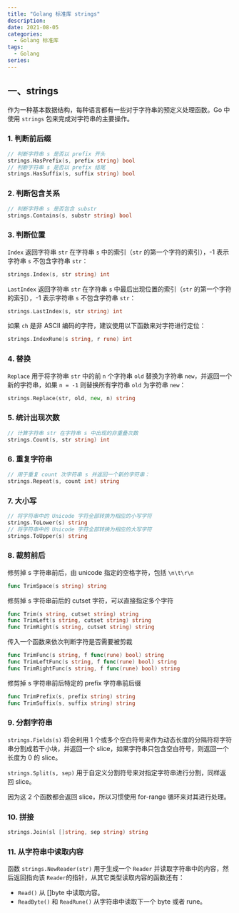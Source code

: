 ```yaml
---
title: "Golang 标准库 strings"
description: 
date: 2021-08-05
categories:
  - Golang 标准库
tags:
  - Golang
series:	
---
```


## 一、strings

作为一种基本数据结构，每种语言都有一些对于字符串的预定义处理函数。Go 中使用 `strings` 包来完成对字符串的主要操作。

### 1. 判断前后缀

```go
// 判断字符串 s 是否以 prefix 开头
strings.HasPrefix(s, prefix string) bool
// 判断字符串 s 是否以 prefix 结尾
strings.HasSuffix(s, suffix string) bool
```

### 2. 判断包含关系

```go
// 判断字符串 s 是否包含 substr
strings.Contains(s, substr string) bool
```

### 3. 判断位置

`Index` 返回字符串 `str` 在字符串 `s` 中的索引（`str` 的第一个字符的索引），-1 表示字符串 `s` 不包含字符串 `str`：

```go
strings.Index(s, str string) int
```

`LastIndex` 返回字符串 `str` 在字符串 `s` 中最后出现位置的索引（`str` 的第一个字符的索引），-1 表示字符串 `s` 不包含字符串 `str`：

```go
strings.LastIndex(s, str string) int
```

如果 `ch` 是非 ASCII 编码的字符，建议使用以下函数来对字符进行定位：

```go
strings.IndexRune(s string, r rune) int
```

### 4. 替换

`Replace` 用于将字符串 `str` 中的前 `n` 个字符串 `old` 替换为字符串 `new`，并返回一个新的字符串，如果 `n = -1` 则替换所有字符串 `old` 为字符串 `new`：

```go
strings.Replace(str, old, new, n) string
```

### 5. 统计出现次数

```go
// 计算字符串 str 在字符串 s 中出现的非重叠次数
strings.Count(s, str string) int
```

### 6. 重复字符串

```go
// 用于重复 count 次字符串 s 并返回一个新的字符串：
strings.Repeat(s, count int) string
```

### 7. 大小写

```go
// 将字符串中的 Unicode 字符全部转换为相应的小写字符
strings.ToLower(s) string
// 将字符串中的 Unicode 字符全部转换为相应的大写字符
strings.ToUpper(s) string
```

### 8. 裁剪前后

修剪掉 s 字符串前后，由 unicode 指定的空格字符，包括 `\n\t\r\n`

```go
func TrimSpace(s string) string
```

修剪掉 s 字符串前后的 cutset 字符，可以直接指定多个字符

```go
func Trim(s string, cutset string) string
func TrimLeft(s string, cutset string) string
func TrimRight(s string, cutset string) string
```

传入一个函数来依次判断字符是否需要被剪裁

```go
func TrimFunc(s string, f func(rune) bool) string
func TrimLeftFunc(s string, f func(rune) bool) string
func TrimRightFunc(s string, f func(rune) bool) string
```

修剪掉 s 字符串前后特定的 prefix 字符串前后缀

```go
func TrimPrefix(s, prefix string) string
func TrimSuffix(s, suffix string) string
```

### 9. 分割字符串

`strings.Fields(s)` 将会利用 1 个或多个空白符号来作为动态长度的分隔符将字符串分割成若干小块，并返回一个 slice，如果字符串只包含空白符号，则返回一个长度为 0 的 slice。

`strings.Split(s, sep)` 用于自定义分割符号来对指定字符串进行分割，同样返回 slice。

因为这 2 个函数都会返回 slice，所以习惯使用 for-range 循环来对其进行处理。

### 10. 拼接

```go
strings.Join(sl []string, sep string) string
```

### 11. 从字符串中读取内容

函数 `strings.NewReader(str)` 用于生成一个 `Reader` 并读取字符串中的内容，然后返回指向该 `Reader`的指针，从其它类型读取内容的函数还有：

- `Read()` 从 []byte 中读取内容。
- `ReadByte()` 和 `ReadRune()` 从字符串中读取下一个 byte 或者 rune。




